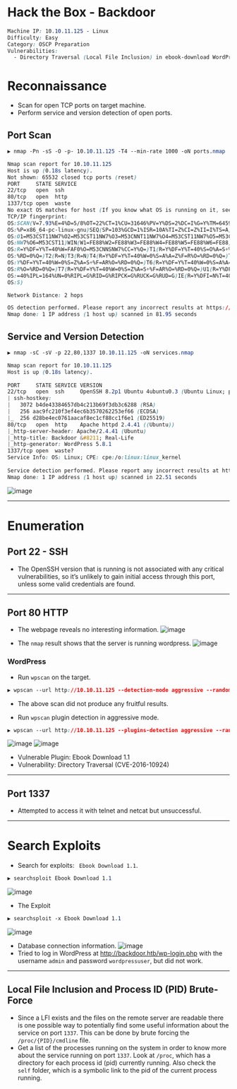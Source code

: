 # Hack the Box - Backdoor

```CSS
Machine IP: 10.10.11.125 - Linux
Difficulty: Easy
Category: OSCP Preparation
Vulnerabilities:
  - Directory Traversal (Local File Inclusion) in ebook-download WordPress plugin (CVE-2016-10924) 
```

# Reconnaissance
  - Scan for open TCP ports on target machine.
  - Perform service and version detection of open ports.

## Port Scan
```CSS
▶ nmap -Pn -sS -O -p- 10.10.11.125 -T4 --min-rate 1000 -oN ports.nmap

Nmap scan report for 10.10.11.125
Host is up (0.18s latency).
Not shown: 65532 closed tcp ports (reset)
PORT     STATE SERVICE
22/tcp   open  ssh
80/tcp   open  http
1337/tcp open  waste
No exact OS matches for host (If you know what OS is running on it, see https://nmap.org/submit/ ).
TCP/IP fingerprint:
OS:SCAN(V=7.93%E=4%D=5/8%OT=22%CT=1%CU=31646%PV=Y%DS=2%DC=I%G=Y%TM=645931ED
OS:%P=x86_64-pc-linux-gnu)SEQ(SP=103%GCD=1%ISR=10A%TI=Z%CI=Z%II=I%TS=A)OPS(
OS:O1=M53CST11NW7%O2=M53CST11NW7%O3=M53CNNT11NW7%O4=M53CST11NW7%O5=M53CST11
OS:NW7%O6=M53CST11)WIN(W1=FE88%W2=FE88%W3=FE88%W4=FE88%W5=FE88%W6=FE88)ECN(
OS:R=Y%DF=Y%T=40%W=FAF0%O=M53CNNSNW7%CC=Y%Q=)T1(R=Y%DF=Y%T=40%S=O%A=S+%F=AS
OS:%RD=0%Q=)T2(R=N)T3(R=N)T4(R=Y%DF=Y%T=40%W=0%S=A%A=Z%F=R%O=%RD=0%Q=)T5(R=
OS:Y%DF=Y%T=40%W=0%S=Z%A=S+%F=AR%O=%RD=0%Q=)T6(R=Y%DF=Y%T=40%W=0%S=A%A=Z%F=
OS:R%O=%RD=0%Q=)T7(R=Y%DF=Y%T=40%W=0%S=Z%A=S+%F=AR%O=%RD=0%Q=)U1(R=Y%DF=N%T
OS:=40%IPL=164%UN=0%RIPL=G%RID=G%RIPCK=G%RUCK=G%RUD=G)IE(R=Y%DFI=N%T=40%CD=
OS:S)

Network Distance: 2 hops

OS detection performed. Please report any incorrect results at https://nmap.org/submit/ .
Nmap done: 1 IP address (1 host up) scanned in 81.95 seconds
```

## Service and Version Detection
```CSS
▶ nmap -sC -sV -p 22,80,1337 10.10.11.125 -oN services.nmap

Nmap scan report for 10.10.11.125                                                                                                                                           
Host is up (0.18s latency).                                                           
                                           
PORT     STATE SERVICE VERSION
22/tcp   open  ssh     OpenSSH 8.2p1 Ubuntu 4ubuntu0.3 (Ubuntu Linux; protocol 2.0)
| ssh-hostkey:        
|   3072 b4de43384657db4c213b69f3db3c6288 (RSA)
|   256 aac9fc210f3ef4ec6b3570262253ef66 (ECDSA)
|_  256 d28be4ec0761aacaf8ec1cf88cc1f6e1 (ED25519)
80/tcp   open  http    Apache httpd 2.4.41 ((Ubuntu))                                                                                                                       
|_http-server-header: Apache/2.4.41 (Ubuntu)
|_http-title: Backdoor &#8211; Real-Life                                              
|_http-generator: WordPress 5.8.1                                                     
1337/tcp open  waste?                                                                 
Service Info: OS: Linux; CPE: cpe:/o:linux:linux_kernel                    
                                                                                      
Service detection performed. Please report any incorrect results at https://nmap.org/submit/ .
Nmap done: 1 IP address (1 host up) scanned in 22.51 seconds 
```
![image](https://user-images.githubusercontent.com/83878909/236892792-dee7a77f-2f96-40f7-9375-75b642a52357.png)

---

# Enumeration
## Port 22 - SSH
  - The OpenSSH version that is running is not associated with any critical vulnerabilities, so it’s unlikely to gain initial access through this port, unless some valid credentials are found.

---

## Port 80 HTTP
  - The webpage reveals no interesting information.
![image](https://user-images.githubusercontent.com/83878909/236893295-d3d776d2-ebb0-4c40-899d-0b6f95c26995.png)

  - The `nmap` result shows that the server is running wordpress.
![image](https://user-images.githubusercontent.com/83878909/236892706-e1cebe1f-b77f-47bc-8af8-89369fbf0c86.png)

### WordPress
  - Run `wpscan` on the target.
```CSS
▶ wpscan --url http://10.10.11.125 --detection-mode aggressive --random-user-agent --enumerate at,ap,tt,cb,dbe,u --output wpscan.out --api-token XXXXXXXXXXXXXXXXXXXXXXXXXXXXXXXXXXXXXXXXXXXX
```
  - The above scan did not produce any fruitful results.

  - Run `wpscan` plugin detection in aggressive mode.
```CSS
▶ wpscan --url http://10.10.11.125 --plugins-detection aggressive --random-user-agent --output wpscan-plugins.out --api-token XXXXXXXXXXXXXXXXXXXXXXXXXXXXXXXXXXXXXXXXXXXX
```
![image](https://user-images.githubusercontent.com/83878909/236990737-c53d158e-1148-4029-823e-291e456f559e.png)
![image](https://user-images.githubusercontent.com/83878909/236994080-262df05b-d599-49a5-97d1-3a97adf02434.png)
  - Vulnerable Plugin: Ebook Download 1.1
  - Vulnerability: Directory Traversal (CVE-2016-10924)

---

## Port 1337
  -  Attempted to access it with telnet and netcat but unsuccessful.

---

# Search Exploits
  - Search for exploits: ` Ebook Download 1.1`.
```CSS
▶ searchsploit Ebook Download 1.1
```
![image](https://user-images.githubusercontent.com/83878909/236992114-dc056b2e-1e0d-4d90-afb9-719ccd7871ae.png)

  - The Exploit
```CSS
▶ searchsploit -x Ebook Download 1.1
```
![image](https://user-images.githubusercontent.com/83878909/236992473-9d1109dd-432e-4d0a-88ac-40b34c62f467.png)

  - Database connection information.
![image](https://user-images.githubusercontent.com/83878909/236993040-00d4e363-070d-4495-a87f-cadd3bec3e91.png)
  - Tried to log in WordPress at http://backdoor.htb/wp-login.php with the username `admin` and password `wordpressuser`, but did not work.

---

## Local File Inclusion and Process ID (PID) Brute-Force
  - Since a LFI exists and the files on the remote server are readable there is one possible way to potentially find some useful information about the service on port `1337`. This can be done by brute forcing the `/proc/{PID}/cmdline` file.
  - Get a list of the processes running on the system in order to know more about the service running on port `1337`. Look at `/proc`, which has a directory for each process id (pid) currently running. Also check the `self` folder, which is a symbolic link to the pid of the current process running. 
